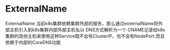 # ExternalName

ExternalName 当前k8s集群依赖集群外部的服务，那么通过externalName将外部主机引入到k8s集群内部外部主机名以 DNS方式解析为一个 CNAME记录给k8s集群的其他主机来使用这种Service既不会有ClusterIP，也不会有NodePort.而且依赖于内部的CoreDNS功能

